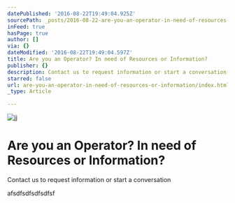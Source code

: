 ```yaml
---
datePublished: '2016-08-22T19:49:04.925Z'
sourcePath: _posts/2016-08-22-are-you-an-operator-in-need-of-resources-or-information.md
inFeed: true
hasPage: true
author: []
via: {}
dateModified: '2016-08-22T19:49:04.597Z'
title: Are you an Operator? In need of Resources or Information?
publisher: {}
description: Contact us to request information or start a conversation
starred: false
url: are-you-an-operator-in-need-of-resources-or-information/index.html
_type: Article

---
```

![jj](https://the-grid-user-content.s3-us-west-2.amazonaws.com/b0c32006-9654-4bf9-9b22-eb230228be72.jpg)

# Are you an Operator? In need of Resources or Information?

Contact us to request information or start a conversation

afsdfsdfsdfsdfsf
